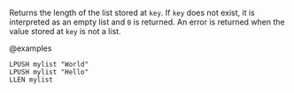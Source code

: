 Returns the length of the list stored at `key`.
If `key` does not exist, it is interpreted as an empty list and `0` is returned.
An error is returned when the value stored at `key` is not a list.

@examples

```cli
LPUSH mylist "World"
LPUSH mylist "Hello"
LLEN mylist
```

